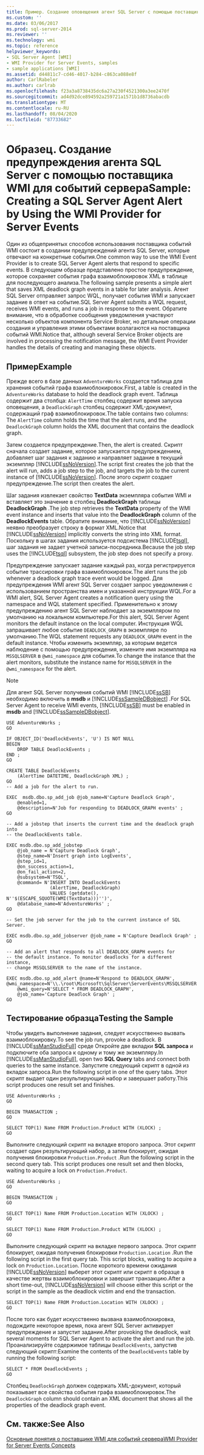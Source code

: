 ```yaml
---
title: Пример. Создание оповещения агент SQL Server с помощью поставщика WMI для событий сервера | Документация Майкрософт
ms.custom: ''
ms.date: 03/06/2017
ms.prod: sql-server-2014
ms.reviewer: ''
ms.technology: wmi
ms.topic: reference
helpviewer_keywords:
- SQL Server Agent [WMI]
- WMI Provider for Server Events, samples
- sample applications [WMI]
ms.assetid: d44811c7-cd46-4017-b284-c863ca088e8f
author: CarlRabeler
ms.author: carlrab
ms.openlocfilehash: f23a3a8738435dc6a27a230f4521300a3ee2470f
ms.sourcegitcommit: ad4d92dce894592a259721a1571b1d8736abacdb
ms.translationtype: MT
ms.contentlocale: ru-RU
ms.lasthandoff: 08/04/2020
ms.locfileid: "87733682"
---
```

# <a name="sample-creating-a-sql-server-agent-alert-by-using-the-wmi-provider-for-server-events"></a><span data-ttu-id="5f834-102">Образец. Создание предупреждения агента SQL Server с помощью поставщика WMI для событий сервера</span><span class="sxs-lookup"><span data-stu-id="5f834-102">Sample: Creating a SQL Server Agent Alert by Using the WMI Provider for Server Events</span></span>
  <span data-ttu-id="5f834-103">Один из общепринятых способов использования поставщика событий WMI состоит в создании предупреждений агента SQL Server, которые отвечают на конкретные события.</span><span class="sxs-lookup"><span data-stu-id="5f834-103">One common way to use the WMI Event Provider is to create SQL Server Agent alerts that respond to specific events.</span></span> <span data-ttu-id="5f834-104">В следующем образце представлено простое предупреждение, которое сохраняет события графа взаимоблокировок XML в таблице для последующего анализа.</span><span class="sxs-lookup"><span data-stu-id="5f834-104">The following sample presents a simple alert that saves XML deadlock graph events in a table for later analysis.</span></span> <span data-ttu-id="5f834-105">Агент SQL Server отправляет запрос WQL, получает события WMI и запускает задание в ответ на событие.</span><span class="sxs-lookup"><span data-stu-id="5f834-105">SQL Server Agent submits a WQL request, receives WMI events, and runs a job in response to the event.</span></span> <span data-ttu-id="5f834-106">Обратите внимание, что в обработке сообщения уведомления участвуют несколько объектов компонента Service Broker, но детальные операции создания и управления этими объектами возлагаются на поставщика событий WMI.</span><span class="sxs-lookup"><span data-stu-id="5f834-106">Notice that, although several Service Broker objects are involved in processing the notification message, the WMI Event Provider handles the details of creating and managing these objects.</span></span>  
  
## <a name="example"></a><span data-ttu-id="5f834-107">Пример</span><span class="sxs-lookup"><span data-stu-id="5f834-107">Example</span></span>  
 <span data-ttu-id="5f834-108">Прежде всего в базе данных `AdventureWorks` создается таблица для хранения событий графа взаимоблокировок.</span><span class="sxs-lookup"><span data-stu-id="5f834-108">First, a table is created in the `AdventureWorks` database to hold the deadlock graph event.</span></span> <span data-ttu-id="5f834-109">Таблица содержит два столбца: `AlertTime` столбец содержит время запуска оповещения, а `DeadlockGraph` столбец содержит XML-документ, содержащий граф взаимоблокировок.</span><span class="sxs-lookup"><span data-stu-id="5f834-109">The table contains two columns: The `AlertTime` column holds the time that the alert runs, and the `DeadlockGraph` column holds the XML document that contains the deadlock graph.</span></span>  
  
 <span data-ttu-id="5f834-110">Затем создается предупреждение.</span><span class="sxs-lookup"><span data-stu-id="5f834-110">Then, the alert is created.</span></span> <span data-ttu-id="5f834-111">Скрипт сначала создает задание, которое запускается предупреждением, добавляет шаг задания к заданию и направляет задание в текущий экземпляр [!INCLUDE[ssNoVersion](../../includes/ssnoversion-md.md)].</span><span class="sxs-lookup"><span data-stu-id="5f834-111">The script first creates the job that the alert will run, adds a job step to the job, and targets the job to the current instance of [!INCLUDE[ssNoVersion](../../includes/ssnoversion-md.md)].</span></span> <span data-ttu-id="5f834-112">После этого скрипт создает предупреждение.</span><span class="sxs-lookup"><span data-stu-id="5f834-112">The script then creates the alert.</span></span>  
  
 <span data-ttu-id="5f834-113">Шаг задания извлекает свойство **TextData** экземпляра события WMI и вставляет это значение в столбец **DeadlockGraph** таблицы **DeadlockGraph** .</span><span class="sxs-lookup"><span data-stu-id="5f834-113">The job step retrieves the **TextData** property of the WMI event instance and inserts that value into the **DeadlockGraph** column of the **DeadlockEvents** table.</span></span> <span data-ttu-id="5f834-114">Обратите внимание, что [!INCLUDE[ssNoVersion](../../includes/ssnoversion-md.md)] неявно преобразует строку в формат XML.</span><span class="sxs-lookup"><span data-stu-id="5f834-114">Notice that [!INCLUDE[ssNoVersion](../../includes/ssnoversion-md.md)] implicitly converts the string into XML format.</span></span> <span data-ttu-id="5f834-115">Поскольку в шагах задания используется подсистема [!INCLUDE[tsql](../../includes/tsql-md.md)], шаг задания не задает учетной записи-посредника.</span><span class="sxs-lookup"><span data-stu-id="5f834-115">Because the job step uses the [!INCLUDE[tsql](../../includes/tsql-md.md)] subsystem, the job step does not specify a proxy.</span></span>  
  
 <span data-ttu-id="5f834-116">Предупреждение запускает задание каждый раз, когда регистрируется событие трассировки графа взаимоблокировок.</span><span class="sxs-lookup"><span data-stu-id="5f834-116">The alert runs the job whenever a deadlock graph trace event would be logged.</span></span> <span data-ttu-id="5f834-117">Для предупреждения WMI агент SQL Server создает запрос уведомления с использованием пространства имен и указанной инструкции WQL.</span><span class="sxs-lookup"><span data-stu-id="5f834-117">For a WMI alert, SQL Server Agent creates a notification query using the namespace and WQL statement specified.</span></span> <span data-ttu-id="5f834-118">Применительно к этому предупреждению агент SQL Server наблюдает за экземпляром по умолчанию на локальном компьютере.</span><span class="sxs-lookup"><span data-stu-id="5f834-118">For this alert, SQL Server Agent monitors the default instance on the local computer.</span></span> <span data-ttu-id="5f834-119">Инструкция WQL запрашивает любое событие `DEADLOCK_GRAPH` в экземпляре по умолчанию.</span><span class="sxs-lookup"><span data-stu-id="5f834-119">The WQL statement requests any `DEADLOCK_GRAPH` event in the default instance.</span></span> <span data-ttu-id="5f834-120">Чтобы изменить экземпляр, за которым ведется наблюдение с помощью предупреждения, измените имя экземпляра на `MSSQLSERVER` в `@wmi_namespace` для события.</span><span class="sxs-lookup"><span data-stu-id="5f834-120">To change the instance that the alert monitors, substitute the instance name for `MSSQLSERVER` in the `@wmi_namespace` for the alert.</span></span>  
  
> [!NOTE]  
>  <span data-ttu-id="5f834-121">Для агент SQL Server получения событий WMI [!INCLUDE[ssSB](../../includes/sssb-md.md)] необходимо включить в **msdb** и [!INCLUDE[ssSampleDBobject](../../includes/sssampledbobject-md.md)] .</span><span class="sxs-lookup"><span data-stu-id="5f834-121">For SQL Server Agent to receive WMI events, [!INCLUDE[ssSB](../../includes/sssb-md.md)] must be enabled in **msdb** and [!INCLUDE[ssSampleDBobject](../../includes/sssampledbobject-md.md)].</span></span>  
  
```  
USE AdventureWorks ;  
GO  
  
IF OBJECT_ID('DeadlockEvents', 'U') IS NOT NULL  
BEGIN  
    DROP TABLE DeadlockEvents ;  
END ;  
GO  
  
CREATE TABLE DeadlockEvents  
    (AlertTime DATETIME, DeadlockGraph XML) ;  
GO  
-- Add a job for the alert to run.  
  
EXEC  msdb.dbo.sp_add_job @job_name=N'Capture Deadlock Graph',   
    @enabled=1,   
    @description=N'Job for responding to DEADLOCK_GRAPH events' ;  
GO  
  
-- Add a jobstep that inserts the current time and the deadlock graph into  
-- the DeadlockEvents table.  
  
EXEC msdb.dbo.sp_add_jobstep  
    @job_name = N'Capture Deadlock Graph',  
    @step_name=N'Insert graph into LogEvents',  
    @step_id=1,   
    @on_success_action=1,   
    @on_fail_action=2,   
    @subsystem=N'TSQL',   
    @command= N'INSERT INTO DeadlockEvents  
                (AlertTime, DeadlockGraph)  
                VALUES (getdate(), N''$(ESCAPE_SQUOTE(WMI(TextData)))'')',  
    @database_name=N'AdventureWorks' ;  
GO  
  
-- Set the job server for the job to the current instance of SQL Server.  
  
EXEC msdb.dbo.sp_add_jobserver @job_name = N'Capture Deadlock Graph' ;  
GO  
  
-- Add an alert that responds to all DEADLOCK_GRAPH events for  
-- the default instance. To monitor deadlocks for a different instance,  
-- change MSSQLSERVER to the name of the instance.  
  
EXEC msdb.dbo.sp_add_alert @name=N'Respond to DEADLOCK_GRAPH',   
@wmi_namespace=N'\\.\root\Microsoft\SqlServer\ServerEvents\MSSQLSERVER',   
    @wmi_query=N'SELECT * FROM DEADLOCK_GRAPH',   
    @job_name='Capture Deadlock Graph' ;  
GO  
```  
  
## <a name="testing-the-sample"></a><span data-ttu-id="5f834-122">Тестирование образца</span><span class="sxs-lookup"><span data-stu-id="5f834-122">Testing the Sample</span></span>  
 <span data-ttu-id="5f834-123">Чтобы увидеть выполнение задания, следует искусственно вызвать взаимоблокировку.</span><span class="sxs-lookup"><span data-stu-id="5f834-123">To see the job run, provoke a deadlock.</span></span> <span data-ttu-id="5f834-124">В [!INCLUDE[ssManStudioFull](../../includes/ssmanstudiofull-md.md)] среде Откройте две вкладки **SQL запроса** и подключите оба запроса к одному и тому же экземпляру.</span><span class="sxs-lookup"><span data-stu-id="5f834-124">In [!INCLUDE[ssManStudioFull](../../includes/ssmanstudiofull-md.md)], open two **SQL Query** tabs and connect both queries to the same instance.</span></span> <span data-ttu-id="5f834-125">Запустите следующий скрипт в одной из вкладок запроса.</span><span class="sxs-lookup"><span data-stu-id="5f834-125">Run the following script in one of the query tabs.</span></span> <span data-ttu-id="5f834-126">Этот скрипт выдает один результирующий набор и завершает работу.</span><span class="sxs-lookup"><span data-stu-id="5f834-126">This script produces one result set and finishes.</span></span>  
  
```  
USE AdventureWorks ;  
GO  
  
BEGIN TRANSACTION ;  
GO  
  
SELECT TOP(1) Name FROM Production.Product WITH (XLOCK) ;  
GO  
```  
  
 <span data-ttu-id="5f834-127">Выполните следующий скрипт на вкладке второго запроса. Этот скрипт создает один результирующий набор, а затем блокирует, ожидая получения блокировки `Production.Product` .</span><span class="sxs-lookup"><span data-stu-id="5f834-127">Run the following script in the second query tab. This script produces one result set and then blocks, waiting to acquire a lock on `Production.Product`.</span></span>  
  
```  
USE AdventureWorks ;  
GO  
  
BEGIN TRANSACTION ;  
GO  
  
SELECT TOP(1) Name FROM Production.Location WITH (XLOCK) ;  
GO  
  
SELECT TOP(1) Name FROM Production.Product WITH (XLOCK) ;  
GO  
```  
  
 <span data-ttu-id="5f834-128">Выполните следующий скрипт на вкладке первого запроса. Этот скрипт блокирует, ожидая получения блокировки `Production.Location` .</span><span class="sxs-lookup"><span data-stu-id="5f834-128">Run the following script in the first query tab. This script blocks, waiting to acquire a lock on `Production.Location`.</span></span> <span data-ttu-id="5f834-129">После короткого времени ожидания [!INCLUDE[ssNoVersion](../../includes/ssnoversion-md.md)] выберет этот скрипт или скрипт в образце в качестве жертвы взаимоблокировки и завершит транзакцию.</span><span class="sxs-lookup"><span data-stu-id="5f834-129">After a short time-out, [!INCLUDE[ssNoVersion](../../includes/ssnoversion-md.md)] will choose either this script or the script in the sample as the deadlock victim and end the transaction.</span></span>  
  
```  
SELECT TOP(1) Name FROM Production.Location WITH (XLOCK) ;  
GO  
```  
  
 <span data-ttu-id="5f834-130">После того как будет искусственно вызвана взаимоблокировка, подождите некоторое время, пока агент SQL Server активирует предупреждение и запустит задание.</span><span class="sxs-lookup"><span data-stu-id="5f834-130">After provoking the deadlock, wait several moments for SQL Server Agent to activate the alert and run the job.</span></span> <span data-ttu-id="5f834-131">Проанализируйте содержимое таблицы `DeadlockEvents`, запустив следующий скрипт:</span><span class="sxs-lookup"><span data-stu-id="5f834-131">Examine the contents of the `DeadlockEvents` table by running the following script:</span></span>  
  
```  
SELECT * FROM DeadlockEvents ;  
GO  
```  
  
 <span data-ttu-id="5f834-132">Столбец `DeadlockGraph` должен содержать XML-документ, который показывает все свойства события графа взаимоблокировок.</span><span class="sxs-lookup"><span data-stu-id="5f834-132">The `DeadlockGraph` column should contain an XML document that shows all the properties of the deadlock graph event.</span></span>  
  
## <a name="see-also"></a><span data-ttu-id="5f834-133">См. также:</span><span class="sxs-lookup"><span data-stu-id="5f834-133">See Also</span></span>  
 [<span data-ttu-id="5f834-134">Основные понятия о поставщике WMI для событий сервера</span><span class="sxs-lookup"><span data-stu-id="5f834-134">WMI Provider for Server Events Concepts</span></span>](wmi-provider-for-server-events-concepts.md)  
  
  
